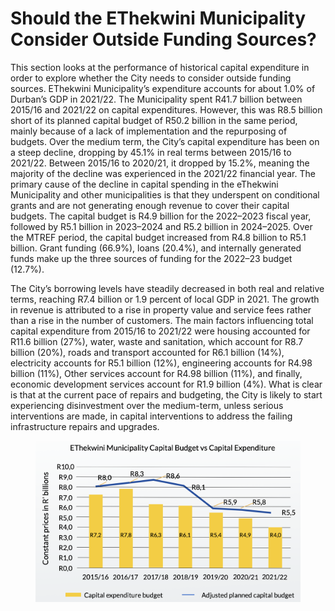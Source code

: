 # Should the EThekwini Municipality Consider Outside Funding Sources?

This section looks at the performance of historical capital expenditure in order to explore whether the City needs to consider outside funding sources. EThekwini Municipality’s expenditure accounts for about 1.0% of Durban’s GDP in 2021/22. The Municipality spent R41.7 billion between 2015/16 and 2021/22 on capital expenditures. However, this was R8.5 billion short of its planned capital budget of R50.2 billion in the same period, mainly because of a lack of implementation and the repurposing of budgets. Over the medium term, the City’s capital expenditure has been on a steep decline, dropping by 45.1% in real terms between 2015/16 to 2021/22. Between 2015/16 to 2020/21, it dropped by 15.2%, meaning the majority of the decline was experienced in the 2021/22 financial year. The primary cause of the decline in capital spending in the eThekwini Municipality and other municipalities is that they underspent on conditional grants and are not generating enough revenue to cover their capital budgets. The capital budget is R4.9 billion for the 2022–2023 fiscal year, followed by R5.1 billion in 2023–2024 and R5.2 billion in 2024–2025. Over the MTREF period, the capital budget increased from R4.8 billion to R5.1 billion. Grant funding (66.9%), loans (20.4%), and internally generated funds make up the three sources of funding for the 2022–23 budget (12.7%).

The City’s borrowing levels have steadily decreased in both real and relative terms, reaching R7.4 billion or 1.9 percent of local GDP in 2021. The growth in revenue is attributed to a rise in property value and service fees rather than a rise in the number of customers. The main factors influencing total capital expenditure from 2015/16 to 2021/22 were housing accounted for R11.6 billion (27%), water, waste and sanitation, which account for R8.7 billion (20%), roads and transport accounted for R6.1 billion (14%), electricity accounts for R5.1 billion (12%), engineering accounts for R4.98 billion (11%), Other services account for R4.98 billion (11%), and finally, economic development services account for R1.9 billion (4%). What is clear is that at the current pace of repairs and budgeting, the City is likely to start experiencing disinvestment over the medium-term, unless serious interventions are made, in capital interventions to address the failing infrastructure repairs and upgrades.

<figure><img src=".gitbook/assets/image (1).png" alt=""><figcaption></figcaption></figure>
